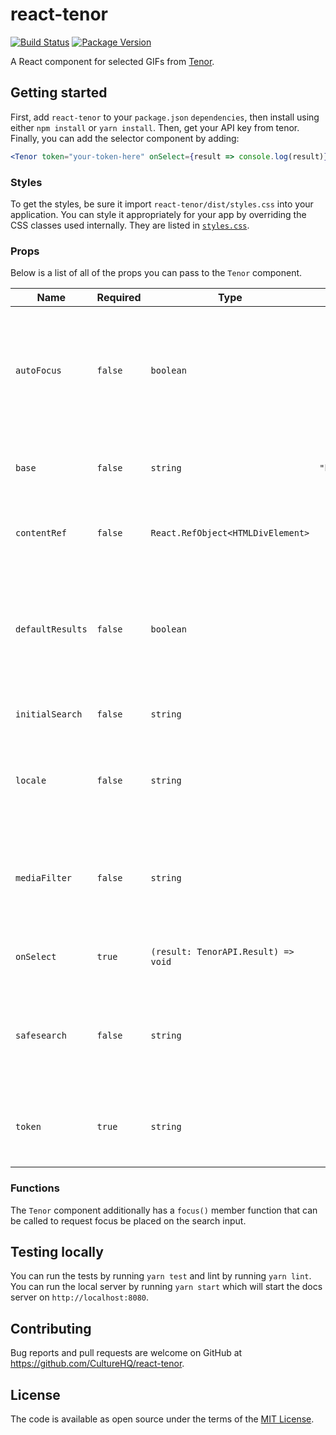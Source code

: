 # react-tenor

[![Build Status](https://github.com/CultureHQ/react-tenor/workflows/Push/badge.svg)](https://github.com/CultureHQ/react-tenor/actions)
[![Package Version](https://img.shields.io/npm/v/react-tenor.svg)](https://www.npmjs.com/package/react-tenor)

A React component for selected GIFs from [Tenor](https://tenor.com/gifapi).

## Getting started

First, add `react-tenor` to your `package.json` `dependencies`, then install using either `npm install` or `yarn install`. Then, get your API key from tenor. Finally, you can add the selector component by adding:

```jsx
<Tenor token="your-token-here" onSelect={result => console.log(result)} />
```

### Styles

To get the styles, be sure it import `react-tenor/dist/styles.css` into your application. You can style it appropriately for your app by overriding the CSS classes used internally. They are listed in [`styles.css`](src/styles.css).

### Props

Below is a list of all of the props you can pass to the `Tenor` component.

| Name | Required | Type | Default | Description |
| ---- | -------- | ---- | :-----: | ----------- |
| `autoFocus` | `false` | `boolean` | `false` | Indicates that the search bar of the component should request focus when it first mounts. |
| `base` | `false` | `string` | `"https://api.tenor.com/v1"` | The base of the API that this component hits. |
| `contentRef` | `false` | `React.RefObject<HTMLDivElement>` | `null` | A ref to the `div` that the `Tenor` component renders. |
| `defaultResults` | `false` | `boolean` | `false` | Indicates that the component should automatically search for trending results if the search input is empty. |
| `initialSearch` | `false` | `string` | `""`  | The starting value of the search bar. |
| `locale` | `false` | `string` | `"en_US"` | The locale that gets passed up to tenor. See the [tenor API docs](https://tenor.com/gifapi/documentation) for details. |
| `mediaFilter` | `false` | `string` | `"minimal"`  | The media filter that gets passed up to tenor. See the [tenor API docs](https://tenor.com/gifapi/documentation) for details. |
| `onSelect` | `true` | `(result: TenorAPI.Result) => void` | | A callback for when the user selects a GIF. |
| `safesearch` | `false` | `string` | `"mild"` | The safe search that gets passed up to tenor. See the [tenor API docs](https://tenor.com/gifapi/documentation) for details. |
| `token` | `true` | `string` | | The tenor API token. See the [tenor API docs](https://tenor.com/gifapi/documentation) for details. |

### Functions

The `Tenor` component additionally has a `focus()` member function that can be called to request focus be placed on the search input.

## Testing locally

You can run the tests by running `yarn test` and lint by running `yarn lint`. You can run the local server by running `yarn start` which will start the docs server on `http://localhost:8080`.

## Contributing

Bug reports and pull requests are welcome on GitHub at https://github.com/CultureHQ/react-tenor.

## License

The code is available as open source under the terms of the [MIT License](https://opensource.org/licenses/MIT).
